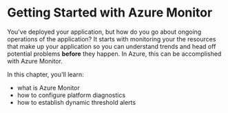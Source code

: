 # Getting Started with Azure Monitor
You've deployed your application, but how do you go about ongoing operations of the application? It starts with monitoring your the resources that make up your application so you can understand trends and head off potential problems **before** they happen. In Azure, this can be accomplished with Azure Monitor.

In this chapter, you'll learn:
- what is Azure Monitor
- how to configure platform diagnostics
- how to establish dynamic threshold alerts
